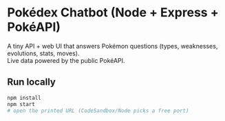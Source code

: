 # Pokédex Chatbot (Node + Express + PokéAPI)

A tiny API + web UI that answers Pokémon questions (types, weaknesses, evolutions, stats, moves).  
Live data powered by the public PokéAPI.

## Run locally
```bash
npm install
npm start
# open the printed URL (CodeSandbox/Node picks a free port)
